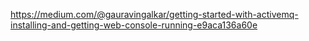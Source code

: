 https://medium.com/@gauravingalkar/getting-started-with-activemq-installing-and-getting-web-console-running-e9aca136a60e 